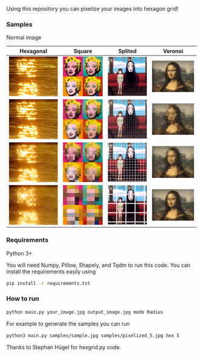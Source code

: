 Using this repository you can pixelize your images into hexagon grid!

### Samples
Normal image

Hexagonal             | Square          |       Splited      |  Voronoi
:-------------------------:|:-------------------------:|:-------------------------:|:-------------------------:
![Normal](samples/hex/light.jpg) | ![Normal](samples/sq/monroe.jpg)  |  ![Normal](samples/split/sprited.jpg) | ![Normal](samples/vor/mona.jpg)
![R=5](samples/hex/hex_5.jpg) | ![R=30](samples/sq/monroe_30.jpg)  |  ![R=5](samples/split/split_2.jpg) | ![R=5](samples/vor/mona_300.jpg)
![R=15](samples/hex/hex_15.jpg) | ![R=20](samples/sq/monroe_20.jpg)  |  ![R=50](samples/split/split_7.jpg) | ![R=5](samples/vor/mona_1000.jpg)
![R=30](samples/hex/hex_30.jpg) | ![R=10](samples/sq/monroe_10.jpg)  |  ![R=200](samples/split/split_23.jpg) | ![R=5](samples/vor/mona_4000.jpg)



### Requirements
Python 3+

You will need Numpy, Pillow, Shapely, and Tqdm to run this code.
You can install the requirements easily using 
```bash
pip install -r requirements.txt
```

### How to run
```bash
python main.py your_image.jpg output_image.jpg mode Radius
```
For example to generate the samples you can run
```bash
python3 main.py samples/sample.jpg samples/pixelized_5.jpg hex 5
```

Thanks to Stephan Hügel for hexgrid.py code.
